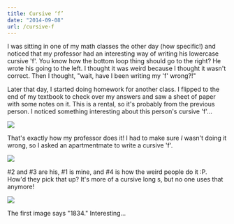 ```yaml
---
title: Cursive ‘f’
date: "2014-09-08"
url: /cursive-f
---
```



I was sitting in one of my math classes the other day (how specific!)
and noticed that my professor had an interesting way of writing his
lowercase cursive 'f'. You know how the bottom loop thing should
go to the right? He wrote his going to the left. I thought it was
weird because I thought it wasn't correct. Then I thought, "wait,
have I been writing my 'f' wrong?!"

Later that day, I started doing homework for another class. I
flipped to the end of my textbook to check over my answers and saw
a sheet of paper with some notes on it. This is a rental, so it's
probably from the previous person. I noticed something interesting
about this person's cursive 'f'...

![](/img/copied/posts/cursive-f/f-note.jpg)

That's exactly how my professor does it! I had to make sure *I* wasn't
doing it wrong, so I asked an apartmentmate to write a cursive 'f'.

![](/img/copied/posts/cursive-f/f-post-it.jpg)

#2 and #3 are his, #1 is mine, and #4 is how the weird people do it :P.
How'd they pick that up? It's more of a cursive long s, but no one uses
that anymore!

![](/img/copied/posts/cursive-f/long-s-google.png)

The first image says "1834." Interesting...
